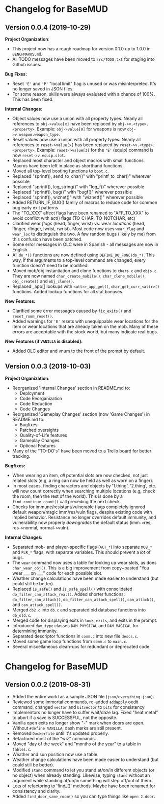 # Changelog for BaseMUD

## Version 0.0.4 (2019-10-29)

**Project Organization:**

* This project now has a rough roadmap for version 0.1.0 up to 1.0.0 in `BENCHMARKS.md`.
* All TODO messages have been moved to `src/TODO.txt` for staging into
    Github issues.

**Bug Fixes:**

* Reset `'E'` and `'P'` "local limit" flag is unused or was misinterpreted. It's
    no longer saved in JSON files.
* For some reason, skills were always evaluated with a chance of 100%. This has
    been fixed.

**Internal Changes:**

* Object values now use a union with all property types. Nearly all references
    to `obj->value[x]` have been replaced by `obj->v.<type>.<property>`. 
    Example: `obj->value[0]` for weapons is now `obj->v.weapon.weapon_type`.
* Reset values now use a union with all property types. Nearly all references
    to `reset->value[x]` has been replaced by `reset->v.<type>.<property>`. 
    Example: `reset->value[3]` for the `'E'` (equip) command is now `reset->v.equip.slot`.
* Replaced most character and object macros with small functions. Macros have
    been left in place as shorthand functions.
* Moved all top-level booting functions to `boot.c`.
* Replaced "sprintf(), send_to_char()" with "printf_to_char()" wherever possible
* Replaced "sprintf(), log_string()" with "log_f()" wherever possible
* Replaced "sprintf(), bug()" with "bugf()" wherever possible
* Replaced "sprintf(), wiznet()" with "wiznetf()" wherever possible
* Added RETURN_IF_BUG() family of macros to reduce code for common bug early
    exit patterns
* The "TO_XXX" affect flags have been renamed to "AFF_TO_XXX" to avoid conflict
    with act() flags (TO_CHAR, TO_NOTCHAR, etc)
* Clarified wear _flags_ (head, finger, wrist) vs. wear _locations_ (head, lfinger,
    rfinger, lwrist, rwrist). Most code now uses `wear_flag` and `wear_loc` to
    distinguish the two. A few random bugs (likely by me) from this confusion
    have been patched.
* Some error messages in OLC were in Spanish - all messages are now in English.
* All `do_*()` functions are now defined using `DEFINE_DO_FUNC(do_*)`. This way,
    if the arguments to a top-level command are changed, every function doesn't
    need to be modified.
* Moved mob/obj instantiation and clone functions to `chars.c` and `objs.c`. They
    are now named `char_create_mobile()`, `char_clone_mobile()`, `obj_create()`
    and `obj_clone()`.
* Replaced <attr>_app[] lookups with `<attr>_app_get()`, `char_get_curr_<attr>()`
    functions.  Added lookup functions for all stat bonuses.

**New Features:**

* Clarified some error messages caused by `fix_exits()` and `reset_room_reset()`.
* Added warnings for `'E'` resets with unequippable wear locations for the item
  or wear locations that are already taken on the mob. Many of these errors are
  acceptable with the stock world, but many indicate real bugs.

**New Features (if `VANILLA` is disabled):**

* Added OLC editor and vnum to the front of the prompt by default.

## Version 0.0.3 (2019-10-03)

**Project Organization:**

* Reorganized 'Internal Changes' section in README.md to:
    - Deployment
    - Code Reorganization
    - Code Reduction
    - Code Changes
* Reorganized 'Gameplay Changes' section (now 'Game Changes') in README.md to:
    - Bugfixes
    - Patched oversights
    - Quality-of-Life features
    - Gameplay Changes
    - Optional Features
* Many of the "TO-DO's" have been moved to a Trello board for better tracking.

**Bugfixes:**

* When wearing an item, _all_ potential slots are now checked, not just related
  slots (e.g, a ring can now be held as well as worn on a finger).
* In most cases, finding characters and objects by '1.thing', '2.thing', etc.
  will now count correctly when searching multiple locations (e.g, check the room,
  then the rest of the world). This is done by a `find_continue_count()` call
  preceding the next check.
* Checks for immune/resistant/vulnerable flags completely ignored default
  weapon/magic imm/res/vuln flags, despite existing code with implied behavior.
  Resistance no longer overrides default immunity, and vulnerability now
  properly _downgrades_ the default status (imm`->`res, res`->`normal,
  normal`->`vuln).

**Internal Changes:**

* Separated mob- and player-specific flags (`ACT_*`) into separate `MOB_*` and `PLR_*`
  flags, with separate variables. This should prevent a _lot_ of bugs.
* The `wear` command now uses a table for looking up wear slots, as does `char_wear_obj()`.
  This is a big improvement from copy+pasted "You wear ___ on ___" code for each possible slot.
* Weather change calculations have been made easier to understand (but could still be better).
* Replaced `is_safe()` and `is_safe_spell()` with consolidated
    `do_filter_can_attack_real()`. Added shorter functions:
    `do_filter_can_attack()`, `do_filter_can_attack_spell()`,
    `can_attack()`, and `can_attack_spell()`.
* Merged `db2.c` into `db.c` and separated old database functions into `db_old.c`.
* Merged code for displaying exits in `look`, `exits`, and exits in the prompt.
* Introduced `dam_type` classes `DAM_PHYSICAL` and `DAM_MAGICAL` for determining
  immunity.
* Separated descriptor functions in `comm.c` into new file `descs.c`.
* Moved some game loop functions from `comm.c` to `main.c`.
* Several miscellaneous clean-ups for redundant or deprecated code.

# Changelog for BaseMUD

## Version 0.0.2 (2019-08-31)

- Added the entire world as a sample JSON file (`json/everything.json`).
- Reviewed some immortal commands, re-added `addapply` oedit command, changed `vector` and `bitvector` to `bits` for consistency
- Implementors no longer have to suffer wait/daze lag. Fixed "heat metal" to abort if a save is SUCCESSFUL, not the opposite.
- Vanilla open exits no longer show "-" mark when doors are open. Without `#define VANILLA`, dash marks are still present.
- Removed `Dockerfile` until it's updated properly.
- Refactored most of the "wiz" commands.
- Moved "day of the week" and "months of the year" to a table in `tables.c`.
- Weather and sun position now use a table.
- Weather change calculations have been made easier to understand (but could still be better).
- Modified `stand` command to let you stand at/on/in different objects (or no object) when already standing. Likewise, typing `stand` without an argument while standing at/on/in something will step off/out of them.
- Lots of refactoring to 'find_()' methods. Maybe have been renamed for consistency and clarity.
- Added `find_door_same_room()` so you can type things like `open 2.door`.
